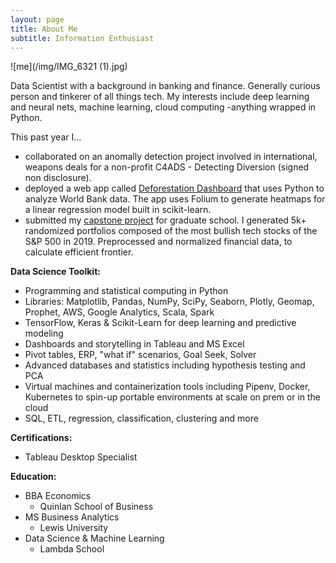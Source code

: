 ```yaml
---
layout: page
title: About Me
subtitle: Information Enthusiast
---
```

![me](/img/IMG_6321 (1).jpg)

Data Scientist with a background in banking and finance. Generally curious person and tinkerer of all things tech. My interests include deep learning and neural nets, machine learning, cloud computing -anything wrapped in Python. 

This past year I...

- collaborated on an anomally detection project involved in international, weapons deals for a non-profit C4ADS - Detecting Diversion (signed non disclosure).
- deployed a web app called [Deforestation Dashboard](https://deforestationdashboard.netlify.com/map-view) that uses Python to analyze World Bank data. The app uses Folium to generate heatmaps for a linear regression model built in scikit-learn.
- submitted my [capstone project](/capstone) for graduate school. I generated 5k+ randomized portfolios composed of the most bullish tech stocks of the S&P 500 in 2019. Preprocessed and normalized financial data, to calculate efficient frontier.

**Data Science Toolkit:**
- Programming and statistical computing in Python
- Libraries: Matplotlib, Pandas, NumPy, SciPy, Seaborn, Plotly, Geomap, Prophet, AWS, Google Analytics, Scala, Spark
- TensorFlow, Keras & Scikit-Learn for deep learning and predictive modeling
- Dashboards and storytelling in Tableau and MS Excel 
- Pivot tables, ERP, "what if" scenarios, Goal Seek, Solver
- Advanced databases and statistics including hypothesis testing and PCA 
- Virtual machines and containerization tools including Pipenv, Docker, Kubernetes to spin-up portable environments at scale on prem or in the cloud
- SQL, ETL, regression, classification, clustering and more

**Certifications:**
- Tableau Desktop Specialist 

**Education:**
- BBA Economics
    - Quinlan School of Business
- MS Business Analytics 
    - Lewis University
- Data Science & Machine Learning
    - Lambda School

